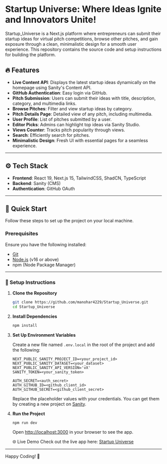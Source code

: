 # **Startup Universe: Where Ideas Ignite and Innovators Unite!**

Startup_Universe is a Next.js platform where entrepreneurs can submit their startup ideas for virtual pitch competitions, browse other pitches, and gain exposure through a clean, minimalistic design for a smooth user experience. This repository contains the source code and setup instructions for building the platform.

## 🔥 Features

- **Live Content API**: Displays the latest startup ideas dynamically on the homepage using Sanity's Content API.
- **GitHub Authentication**: Easy login via GitHub.
- **Pitch Submission**: Users can submit their ideas with title, description, category, and multimedia links.
- **Browse Pitches**: Filter and view startup ideas by category.
- **Pitch Details Page**: Detailed view of any pitch, including multimedia.
- **User Profile**: List of pitches submitted by a user.
- **Editor Picks**: Admins can highlight top ideas via Sanity Studio.
- **Views Counter**: Tracks pitch popularity through views.
- **Search**: Efficiently search for pitches.
- **Minimalistic Design**: Fresh UI with essential pages for a seamless experience.

---

## ⚙️ Tech Stack

- **Frontend**: React 19, Next.js 15, TailwindCSS, ShadCN, TypeScript
- **Backend**: Sanity (CMS)
- **Authentication**: GitHub OAuth

---

## 🤸 Quick Start

Follow these steps to set up the project on your local machine.

### Prerequisites

Ensure you have the following installed:

- [Git](https://git-scm.com/)
- [Node.js](https://nodejs.org/) (v16 or above)
- npm (Node Package Manager)

---

### 🚀 Setup Instructions

1. **Clone the Repository**

   ```bash
   git clone https://github.com/manohar4229/Startup_Universe.git
   cd Startup_Universe
   ```

2. **Install Dependencies**

   ```bash
   npm install
   ```

3. **Set Up Environment Variables**

   Create a new file named `.env.local` in the root of the project and add the following:

   ```plaintext
   NEXT_PUBLIC_SANITY_PROJECT_ID=<your_project_id>
   NEXT_PUBLIC_SANITY_DATASET=<your_dataset>
   NEXT_PUBLIC_SANITY_API_VERSION='vX'
   SANITY_TOKEN=<your_sanity_token>

   AUTH_SECRET=<auth_secret>
   AUTH_GITHUB_ID=<github_client_id>
   AUTH_GITHUB_SECRET=<github_client_secret>
   ```

   Replace the placeholder values with your credentials. You can get them by creating a new project on [Sanity](https://www.sanity.io/).

4. **Run the Project**

   ```bash
   npm run dev
   ```

   Open [http://localhost:3000](http://localhost:3000) in your browser to see the app.

   🌐 Live Demo
   Check out the live app here: [Startup Universe](https://startup-universe.vercel.app/)



---

Happy Coding! 🚀
